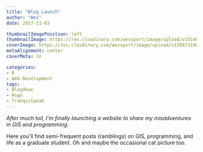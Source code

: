 ```yaml
---
title: "Blog Launch"
author: "Wes"
date: 2017-11-03

thumbnailImagePosition: left
thumbnailImage: https://res.cloudinary.com/wessport/image/upload/v1514072736/rocket_bw_400_isw0ws.png
coverImage: https://res.cloudinary.com/wessport/image/upload/v1509731967/forest_e3myyq.jpg
metaAlignment: center
coverMeta: in

categories:
- R
- Web Development
tags:
- Blogdown
- Hugo
- Tranquilpeak
---
```


_After much toil, I'm finally launching a website to share my misadventures in GIS and programming._

<!--more-->
 Here you'll find semi-frequent posts (ramblings) on GIS, programming, and life as a graduate student. Oh and maybe the occasional cat picture too.
